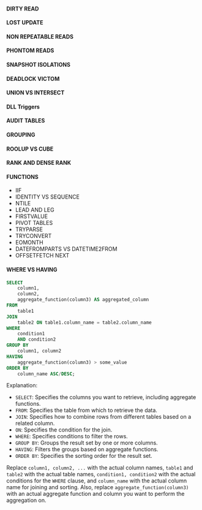 
#### DIRTY READ
#### LOST UPDATE
#### NON REPEATABLE READS
#### PHONTOM READS
#### SNAPSHOT ISOLATIONS
#### DEADLOCK VICTOM
#### UNION VS INTERSECT
#### DLL Triggers
#### AUDIT TABLES
#### GROUPING
#### ROOLUP VS CUBE
#### RANK AND DENSE RANK
#### FUNCTIONS
- IIF
- IDENTITY VS SEQUENCE
- NTILE
- LEAD AND LEG
- FIRSTVALUE
- PIVOT TABLES
- TRYPARSE
- TRYCONVERT
- EOMONTH
- DATEFROMPARTS VS DATETIME2FROM
- OFFSETFETCH NEXT

#### WHERE VS HAVING
```sql
SELECT 
    column1, 
    column2, 
    aggregate_function(column3) AS aggregated_column
FROM 
    table1
JOIN 
    table2 ON table1.column_name = table2.column_name
WHERE 
    condition1 
    AND condition2
GROUP BY 
    column1, column2
HAVING 
    aggregate_function(column3) > some_value
ORDER BY 
    column_name ASC/DESC;
```

Explanation:

- `SELECT`: Specifies the columns you want to retrieve, including aggregate functions.
- `FROM`: Specifies the table from which to retrieve the data.
- `JOIN`: Specifies how to combine rows from different tables based on a related column.
- `ON`: Specifies the condition for the join.
- `WHERE`: Specifies conditions to filter the rows.
- `GROUP BY`: Groups the result set by one or more columns.
- `HAVING`: Filters the groups based on aggregate functions.
- `ORDER BY`: Specifies the sorting order for the result set.

Replace `column1, column2, ...` with the actual column names, `table1` and `table2` with the actual table names, `condition1, condition2` with the actual conditions for the `WHERE` clause, and `column_name` with the actual column name for joining and sorting. Also, replace `aggregate_function(column3)` with an actual aggregate function and column you want to perform the aggregation on.